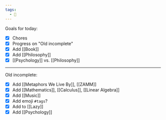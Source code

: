 ```yaml
---
tags:
  - 📓
---
```


Goals for today:
- [x] Chores
- [x] Progress on "Old incomplete"
- [x] Add [[Book]]
- [x] Add [[Philosophy]]
- [x] [[Psychology]] vs. [[Philosophy]]

---

Old incomplete:
- [x] Add [[Metaphors We Live By]], [[ZAMM]]
- [x] Add [[Mathematics]], [[Calculus]], [[Linear Algebra]]
- [x] Add [[Music]]
- [x] Add emoji `#tags`? 
- [x] Add to [[Lazy]]
- [x] Add [[Psychology]]
